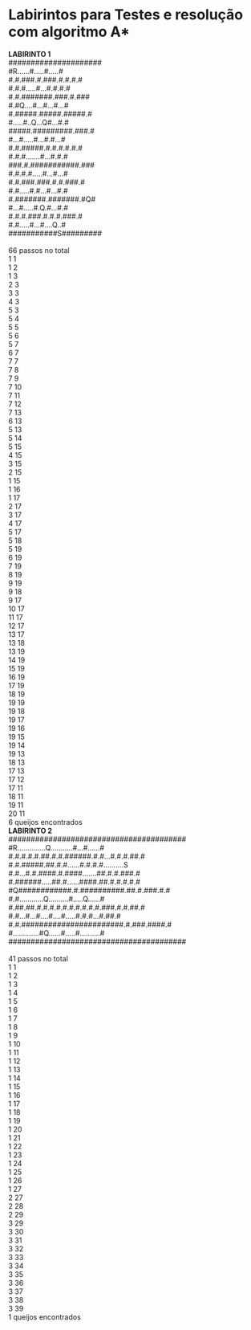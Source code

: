 # Labirintos para Testes e resolução com algoritmo A*
****LABIRINTO 1****<br>
#####################<br>
#R......#.....#.....#<br>
#.#.###.#.###.#.#.#.#<br>
#.#.#.....#...#.#.#.#<br>
#.#.#######.###.#.###<br>
#.#Q....#...#...#...#<br>
#.#####.#####.#####.#<br>
#.....#..Q...Q#...#.#<br>
#####.#########.###.#<br>
#...#.....#...#.#...#<br>
#.#.#####.#.#.#.#.#.#<br>
#.#.#.......#...#.#.#<br>
###.#.###########.###<br>
#.#.#.#.....#...#...#<br>
#.#.###.###.#.#.###.#<br>
#.#.....#.#...#...#.#<br>
#.#######.#######.#Q#<br>
#...#.....#.Q.#...#.#<br>
#.#.#.###.#.#.#.###.#<br>
#.#.....#...#....Q..#<br>
###########S#########<br>
<br>
66 passos no total<br>
1 1<br>
1 2<br>
1 3<br>
2 3<br>
3 3<br>
4 3<br>
5 3<br>
5 4<br>
5 5<br>
5 6<br>
5 7<br>
6 7<br>
7 7<br>
7 8<br>
7 9<br>
7 10<br>
7 11<br>
7 12<br>
7 13<br>
6 13<br>
5 13<br>
5 14<br>
5 15<br>
4 15<br>
3 15<br>
2 15<br>
1 15<br>
1 16<br>
1 17<br>
2 17<br>
3 17<br>
4 17<br>
5 17<br>
5 18<br>
5 19<br>
6 19<br>
7 19<br>
8 19<br>
9 19<br>
9 18<br>
9 17<br>
10 17<br>
11 17<br>
12 17<br>
13 17<br>
13 18<br>
13 19<br>
14 19<br>
15 19<br>
16 19<br>
17 19<br>
18 19<br>
19 19<br>
19 18<br>
19 17<br>
19 16<br>
19 15<br>
19 14<br>
19 13<br>
18 13<br>
17 13<br>
17 12<br>
17 11<br>
18 11<br>
19 11<br>
20 11<br>
6 queijos encontrados<br>
****LABIRINTO 2****<br>
########################################<br>
#R..............Q...........#...#......#<br>
#.#.#.#.#.##.#.#.######.#.#...#.#.#.##.#<br>
#.#.#####.##.#.#......#.#.#.#..........S<br>
#.#...#.#.####.#.####.......##.#.#.###.#<br>
#.######.....##.#......####.##.#.#.#.#.#<br>
#Q############.#.##########.##.#.###.#.#<br>
#.#............Q..........#.....Q......#<br>
#.##.##.#.#.#.#.#.#.#.#.#.#.###.#.#.##.#<br>
#.#...#...#....#....#.....#.#.#...#.##.#<br>
#.#.#######################.#.###.####.#<br>
#.............#Q......#.....#..........#<br>
########################################<br>
<br>
41 passos no total<br>
1 1<br>
1 2<br>
1 3<br>
1 4<br>
1 5<br>
1 6<br>
1 7<br>
1 8<br>
1 9<br>
1 10<br>
1 11<br>
1 12<br>
1 13<br>
1 14<br>
1 15<br>
1 16<br>
1 17<br>
1 18<br>
1 19<br>
1 20<br>
1 21<br>
1 22<br>
1 23<br>
1 24<br>
1 25<br>
1 26<br>
1 27<br>
2 27<br>
2 28<br>
2 29<br>
3 29<br>
3 30<br>
3 31<br>
3 32<br>
3 33<br>
3 34<br>
3 35<br>
3 36<br>
3 37<br>
3 38<br>
3 39<br>
1 queijos encontrados<br>
